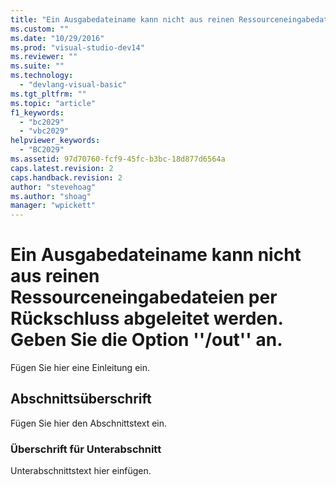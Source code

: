 ```yaml
---
title: "Ein Ausgabedateiname kann nicht aus reinen Ressourceneingabedateien per R&#252;ckschluss abgeleitet werden. Geben Sie die Option &#39;&#39;/out&#39;&#39; an. | Microsoft Docs"
ms.custom: ""
ms.date: "10/29/2016"
ms.prod: "visual-studio-dev14"
ms.reviewer: ""
ms.suite: ""
ms.technology: 
  - "devlang-visual-basic"
ms.tgt_pltfrm: ""
ms.topic: "article"
f1_keywords: 
  - "bc2029"
  - "vbc2029"
helpviewer_keywords: 
  - "BC2029"
ms.assetid: 97d70760-fcf9-45fc-b3bc-18d877d6564a
caps.latest.revision: 2
caps.handback.revision: 2
author: "stevehoag"
ms.author: "shoag"
manager: "wpickett"
---
```

# Ein Ausgabedateiname kann nicht aus reinen Ressourceneingabedateien per R&#252;ckschluss abgeleitet werden. Geben Sie die Option &#39;&#39;/out&#39;&#39; an.
Fügen Sie hier eine Einleitung ein.  
  
## Abschnittsüberschrift  
 Fügen Sie hier den Abschnittstext ein.  
  
### Überschrift für Unterabschnitt  
 Unterabschnittstext hier einfügen.